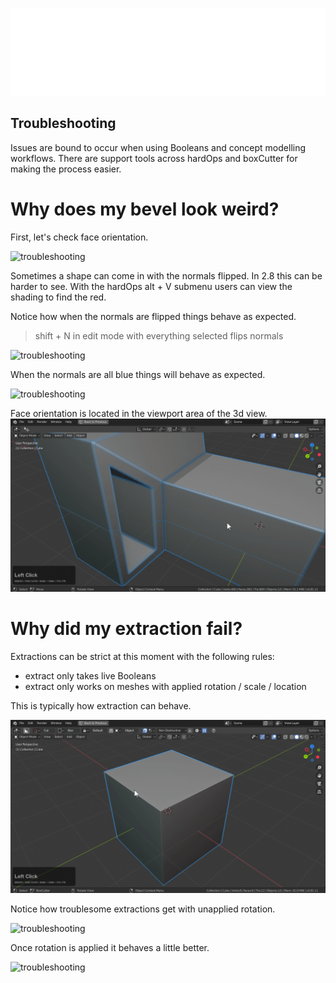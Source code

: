![header](img/banner.gif)

## Troubleshooting

Issues are bound to occur when using Booleans and concept modelling workflows. There are support tools across hardOps and boxCutter for making the process easier.

# Why does my bevel look weird?

First, let's check face orientation.

![troubleshooting](img/troubleshooting/ts1.gif)

Sometimes a shape can come in with the normals flipped. In 2.8 this can be harder to see. With the hardOps
alt + V submenu users can view the shading to find the red.

Notice how when the normals are flipped things behave as expected.

> shift + N in edit mode with everything selected flips normals

![troubleshooting](img/troubleshooting/ts2.gif)

When the normals are all blue things will behave as expected.

![troubleshooting](img/troubleshooting/ts3.gif)

Face orientation is located in the viewport area of the 3d view.
![troubleshooting](img/troubleshooting/ts4.gif)

# Why did my extraction fail?

Extractions can be strict at this moment with the following rules:
- extract only takes live Booleans
- extract only works on meshes with applied rotation / scale / location

This is typically how extraction can behave.

![troubleshooting](img/troubleshooting/ts5.gif)

Notice how troublesome extractions get with unapplied rotation.

![troubleshooting](img/troubleshooting/ts6.gif)

Once rotation is applied it behaves a little better.

![troubleshooting](img/troubleshooting/ts7.gif)
